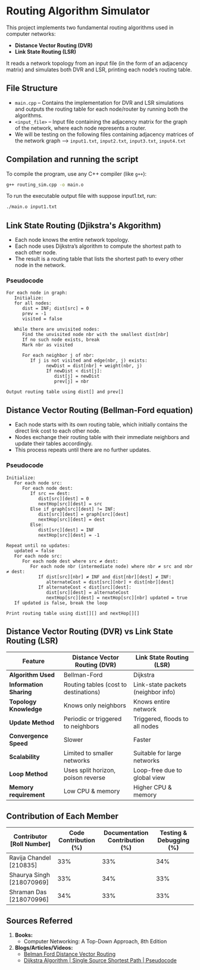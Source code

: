 # Routing Algorithm Simulator

This project implements two fundamental routing algorithms used in computer networks:

- **Distance Vector Routing (DVR)**
- **Link State Routing (LSR)**

It reads a network topology from an input file (in the form of an adjacency matrix) and simulates both DVR and LSR, printing each node’s routing table.

## File Structure

- `main.cpp` – Contains the implementation for DVR and LSR simulations and outputs the routing table for each node/router by running both the algorithms.
- `<input_file>` – Input file containing the adjacency matrix for the graph of the network, where each node represents a router.
- We will be testing on the following files containing adjacency matrices of the network graph --> `input1.txt`, `input2.txt`, `input3.txt`, `input4.txt`

## Compilation and running the script

To compile the program, use any C++ compiler (like `g++`):

```bash
g++ routing_sim.cpp -o main.o
```

To run the executable output file with suppose input1.txt, run:

```bash
./main.o input1.txt
```

## Link State Routing (Djikstra's Akgorithm) 
- Each node knows the entire network topology.
- Each node uses Dijkstra’s algorithm to compute the shortest path to each other node.
- The result is a routing table that lists the shortest path to every other node in the network.

### Pseudocode
```
For each node in graph:
   Initialize:
   for all nodes:
      dist = INF; dist[src] = 0
      prev = -1
      visited = false

   While there are unvisited nodes:
      Find the unvisited node nbr with the smallest dist[nbr]
      If no such node exists, break
      Mark nbr as visited

      For each neighbor j of nbr:
         If j is not visited and edge(nbr, j) exists:
               newDist = dist[nbr] + weight(nbr, j)
               If newDist < dist[j]:
                  dist[j] = newDist
                  prev[j] = nbr

Output routing table using dist[] and prev[]
```

## Distance Vector Routing (Bellman-Ford equation) 
- Each node starts with its own routing table, which initially contains the direct link cost to each other node.
- Nodes exchange their routing table with their immediate neighbors and update their tables accordingly.
- This process repeats until there are no further updates.

### Pseudocode
```
Initialize: 
   For each node src: 
      For each node dest: 
         If src == dest: 
            dist[src][dest] = 0 
            nextHop[src][dest] = src 
         Else if graph[src][dest] != INF: 
            dist[src][dest] = graph[src][dest] 
            nextHop[src][dest] = dest 
         Else: 
            dist[src][dest] = INF 
            nextHop[src][dest] = -1

Repeat until no updates: 
   updated = false 
   For each node src: 
      For each node dest where src ≠ dest: 
         For each node nbr (intermediate node) where nbr ≠ src and nbr ≠ dest: 
            If dist[src][nbr] ≠ INF and dist[nbr][dest] ≠ INF: 
               alternateCost = dist[src][nbr] + dist[nbr][dest] 
            If alternateCost < dist[src][dest]: 
               dist[src][dest] = alternateCost 
               nextHop[src][dest] = nextHop[src][nbr] updated = true
   If updated is false, break the loop

Print routing table using dist[][] and nextHop[][]
```

## Distance Vector Routing (DVR) vs Link State Routing (LSR)

| Feature                    | Distance Vector Routing (DVR)     | Link State Routing (LSR)           |
|---------------------------|-----------------------------------|-------------------------------------|
| **Algorithm Used**        | Bellman-Ford                      | Dijkstra                           |
| **Information Sharing**    | Routing tables (cost to destinations) | Link-state packets (neighbor info) |
| **Topology Knowledge** | Knows only neighbors              | Knows entire network               |
| **Update Method**         | Periodic or triggered to neighbors | Triggered, floods to all nodes     |
| **Convergence Speed**     | Slower                            | Faster                             |
| **Scalability**           | Limited to smaller networks       | Suitable for large networks        |
| **Loop Method**       | Uses split horizon, poison reverse | Loop-free due to global view       |
| **Memory requirement**        | Low CPU & memory                  | Higher CPU & memory                |

## Contribution of Each Member

| Contributor [Roll Number]  | Code Contribution (%)| Documentation Contribution (%)| Testing & Debugging (%)|
|----------------------------|----------------------|-------------------------------|------------------------|
| Ravija Chandel [210835]    | 33%                  | 33%                           | 34%                    |
| Shaurya Singh  [218070969] | 33%                  | 34%                           | 33%                    |
| Shraman Das    [218070996] | 34%                  | 33%                           | 33%                    |

## Sources Referred
1. **Books:**
   - Computer Networking: A Top-Down Approach, 8th Edition
2. **Blogs/Articles/Videos:**
   - [Belman Ford Distance Vector Routing](https://www.youtube.com/watch?v=jJU2AVX6gpU)
   - [Dijkstra Algorithm | Single Source Shortest Path | Pseudocode](https://www.youtube.com/watch?v=Y4cfFPKceik&t=1008s)